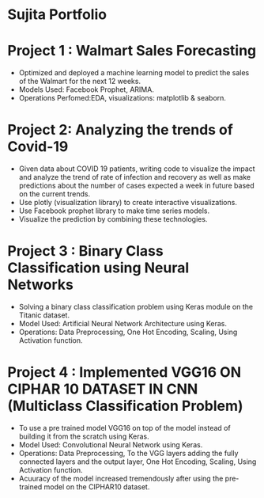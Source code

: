 # Sujita Portfolio

# Project 1 : Walmart Sales Forecasting
* Optimized and deployed a machine learning model to predict the sales of the Walmart for the next 12 weeks.
* Models Used: Facebook Prophet, ARIMA.
* Operations Perfomed:EDA, visualizations: matplotlib & seaborn.

# Project 2: Analyzing the trends of Covid-19
* Given data about COVID 19 patients, writing code to visualize the impact and analyze the trend of rate of infection and recovery as well as make predictions about the number of cases expected a week in future based on the current trends.
* Use plotly (visualization library) to create interactive visualizations.
* Use Facebook prophet library to make time series models.
* Visualize the prediction by combining these technologies.

# Project 3 : Binary Class Classification using Neural Networks
* Solving a binary class classification problem using Keras module on the Titanic dataset.
* Model Used: Artificial Neural Network Architecture using Keras.
* Operations: Data Preprocessing, One Hot Encoding, Scaling, Using Activation function.

# Project 4 : Implemented VGG16 ON CIPHAR 10 DATASET IN CNN (Multiclass Classification Problem)
* To use a pre trained model VGG16 on top of the model instead of building it from the scratch using Keras.
* Model Used: Convolutional Neural Network using Keras.
* Operations: Data Preprocessing, To the VGG layers adding the fully connected layers and the output layer, One Hot Encoding, Scaling, Using Activation function.
* Acuuracy of the model increased tremendously after using the pre-trained model on the CIPHAR10 dataset.

